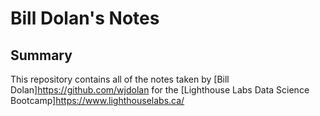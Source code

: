 # Bill Dolan's Notes

## Summary

This repository contains all of the notes taken by [Bill Dolan]https://github.com/wjdolan for the [Lighthouse Labs Data Science Bootcamp]https://www.lighthouselabs.ca/

